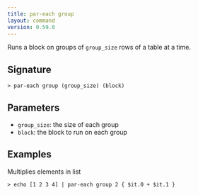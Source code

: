 ```yaml
---
title: par-each group
layout: command
version: 0.59.0
---
```


Runs a block on groups of `group_size` rows of a table at a time.

## Signature

```> par-each group (group_size) (block)```

## Parameters

 -  `group_size`: the size of each group
 -  `block`: the block to run on each group

## Examples

Multiplies elements in list
```shell
> echo [1 2 3 4] | par-each group 2 { $it.0 + $it.1 }
```
